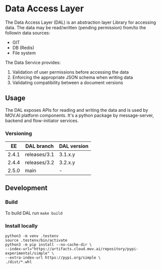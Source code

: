 # Data Access Layer
The Data Access Layer (DAL) is an abstraction layer Library for accessing data.
The data may be read/written (pending permission) from/to the followin data sources:
- GIT
- DB (Redis)
- File system

The Data Service provides:
1. Validation of user permissions before accessing the data
2. Enforcing the appropriate JSON schema when writing data
3. Validating compatibility between a document versions

## Usage

The DAL exposes APIs for reading and writing the data and is used by MOV.AI platform components.
It's a python package by message-server, backend and flow-initiator services.

### Versioning

| EE     | DAL branch      | DAL version |
|--------|-----------------|-------------|
| 2.4.1  | releases/3.1    | 3.1.x.y     |
| 2.4.4  | releases/3.2    | 3.2.x.y     |
| 2.5.0  | main            | -           |

## Development

### Build

To build DAL run `make build`

### Install locally

    python3 -m venv .testenv
    source .testenv/bin/activate
    python3 -m pip install --no-cache-dir \
    --index-url="https://artifacts.cloud.mov.ai/repository/pypi-experimental/simple" \
    --extra-index-url https://pypi.org/simple \
    ./dist/*.whl
